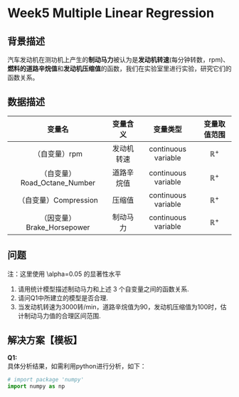 # Week5 Multiple Linear Regression
## 背景描述

汽车发动机在测功机上产生的**制动马力**被认为是**发动机转速**(每分钟转数，rpm)、**燃料的道路辛烷值**和**发动机压缩值**的函数，我们在实验室里进行实验，研究它们的函数关系。



## 数据描述
| 变量名 | 变量含义 | 变量类型 | 变量取值范围 |
| :----------: | :--------: | :----------: | :----------: |
| （自变量）rpm | 发动机转速 | continuous variable | $\mathbb{R}^+$ |
| （自变量）Road_Octane_Number | 道路辛烷值 | continuous variable | $\mathbb{R}^+$ |
| （自变量）Compression | 压缩值 | continuous variable | $\mathbb{R}^+$ |
| （因变量）Brake_Horsepower | 制动马力 | continuous variable | $\mathbb{R}^+$ |



## 问题 
注：这里使用 \alpha=0.05 的显著性水平

1. 请用统计模型描述制动马力和上述 3 个自变量之间的函数关系.
2. 请问Q1中所建立的模型是否合理.
3. 当发动机转速为3000转/min，道路辛烷值为90，发动机压缩值为100时，估计制动马力值的合理区间范围.



## 解决方案【模板】
**Q1:**  
具体分析结果，如需利用python进行分析，如下：

```python
# import package 'numpy'
import numpy as np
    
```



